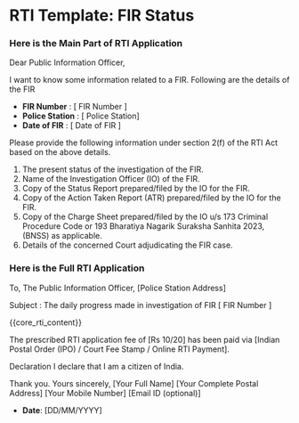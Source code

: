 # RTI Template: FIR Status

<!-- START Main Part of RTI Application -->

### Here is the Main Part of RTI Application

Dear Public Information Officer,

I want to know some information related to a FIR. Following are the details of the FIR

- **FIR Number** : \[ FIR Number \] 
- **Police Station** : \[ Police Station\]
- **Date of FIR** :  \[ Date of FIR \]

Please provide the following information under section 2(f) of the RTI Act based on the above details.

1) The present status of the investigation of the FIR.
2) Name of the Investigation Officer (IO) of the FIR.
3) Copy of the Status Report prepared/filed by the IO for the FIR.
4) Copy of the Action Taken Report (ATR) prepared/filed by the IO for the FIR.
5) Copy of the Charge Sheet prepared/filed by the IO u/s 173 Criminal Procedure Code or
193 Bharatiya Nagarik Suraksha Sanhita 2023, (BNSS) as applicable.
6) Details of the concerned Court adjudicating the FIR case.

<!-- END OF Main Part of RTI Application -->

### Here is the Full RTI Application

To,
The Public Information Officer,
[Police Station Address]


Subject : The daily progress made in investigation  of FIR [ FIR Number ]

{{core_rti_content}}

The prescribed RTI application fee of [Rs 10/20] has been paid via [Indian Postal Order (IPO) / Court Fee Stamp / Online RTI Payment].

Declaration I declare that I am a citizen of India.

Thank you.
Yours sincerely,
\[Your Full Name\]
\[Your Complete Postal Address\]
\[Your Mobile Number\]
\[Email ID (optional)\]
- **Date**: \[DD/MM/YYYY\]
